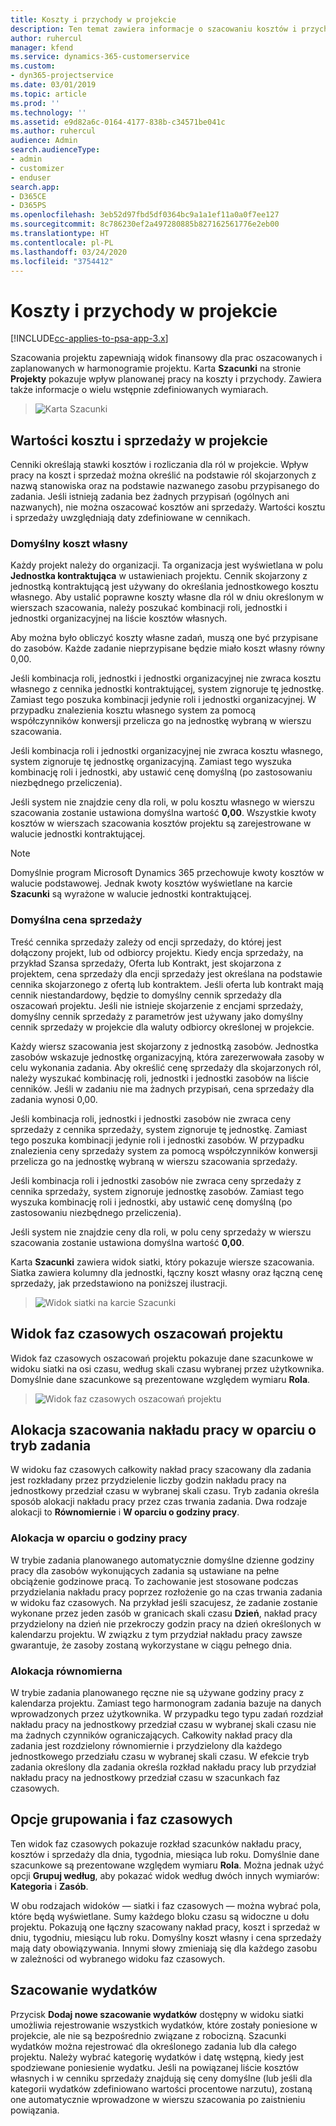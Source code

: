 ```yaml
---
title: Koszty i przychody w projekcie
description: Ten temat zawiera informacje o szacowaniu kosztów i przychodów w projekcie.
author: ruhercul
manager: kfend
ms.service: dynamics-365-customerservice
ms.custom:
- dyn365-projectservice
ms.date: 03/01/2019
ms.topic: article
ms.prod: ''
ms.technology: ''
ms.assetid: e9d82a6c-0164-4177-838b-c34571be041c
ms.author: ruhercul
audience: Admin
search.audienceType:
- admin
- customizer
- enduser
search.app:
- D365CE
- D365PS
ms.openlocfilehash: 3eb52d97fbd5df0364bc9a1a1ef11a0a0f7ee127
ms.sourcegitcommit: 8c786230ef2a497280885b827162561776e2eb00
ms.translationtype: HT
ms.contentlocale: pl-PL
ms.lasthandoff: 03/24/2020
ms.locfileid: "3754412"
---
```

# <a name="project-costs-and-revenue"></a>Koszty i przychody w projekcie

[!INCLUDE[cc-applies-to-psa-app-3.x](../includes/cc-applies-to-psa-app-3x.md)]

Szacowania projektu zapewniają widok finansowy dla prac oszacowanych i zaplanowanych w harmonogramie projektu. Karta **Szacunki** na stronie **Projekty** pokazuje wpływ planowanej pracy na koszty i przychody. Zawiera także informacje o wielu wstępnie zdefiniowanych wymiarach. 

> ![Karta Szacunki](media/project-5.png)

## <a name="cost-and-sales-values-of-the-project"></a>Wartości kosztu i sprzedaży w projekcie

Cenniki określają stawki kosztów i rozliczania dla ról w projekcie. Wpływ pracy na koszt i sprzedaż można określić na podstawie ról skojarzonych z nazwą stanowiska oraz na podstawie nazwanego zasobu przypisanego do zadania. Jeśli istnieją zadania bez żadnych przypisań (ogólnych ani nazwanych), nie można oszacować kosztów ani sprzedaży. Wartości kosztu i sprzedaży uwzględniają daty zdefiniowane w cennikach.

### <a name="default-cost-price"></a>Domyślny koszt własny  

Każdy projekt należy do organizacji. Ta organizacja jest wyświetlana w polu **Jednostka kontraktująca** w ustawieniach projektu. Cennik skojarzony z jednostką kontraktującą jest używany do określania jednostkowego kosztu własnego. Aby ustalić poprawne koszty własne dla ról w dniu określonym w wierszach szacowania, należy poszukać kombinacji roli, jednostki i jednostki organizacyjnej na liście kosztów własnych. 

Aby można było obliczyć koszty własne zadań, muszą one być przypisane do zasobów. Każde zadanie nieprzypisane będzie miało koszt własny równy 0,00.

Jeśli kombinacja roli, jednostki i jednostki organizacyjnej nie zwraca kosztu własnego z cennika jednostki kontraktującej, system zignoruje tę jednostkę. Zamiast tego poszuka kombinacji jedynie roli i jednostki organizacyjnej. W przypadku znalezienia kosztu własnego system za pomocą współczynników konwersji przelicza go na jednostkę wybraną w wierszu szacowania.

Jeśli kombinacja roli i jednostki organizacyjnej nie zwraca kosztu własnego, system zignoruje tę jednostkę organizacyjną. Zamiast tego wyszuka kombinację roli i jednostki, aby ustawić cenę domyślną (po zastosowaniu niezbędnego przeliczenia).

Jeśli system nie znajdzie ceny dla roli, w polu kosztu własnego w wierszu szacowania zostanie ustawiona domyślna wartość **0,00**. Wszystkie kwoty kosztów w wierszach szacowania kosztów projektu są zarejestrowane w walucie jednostki kontraktującej.

> [!NOTE]
> Domyślnie program Microsoft Dynamics 365 przechowuje kwoty kosztów w walucie podstawowej. Jednak kwoty kosztów wyświetlane na karcie **Szacunki** są wyrażone w walucie jednostki kontraktującej.  

### <a name="default-sales-price"></a>Domyślna cena sprzedaży 

Treść cennika sprzedaży zależy od encji sprzedaży, do której jest dołączony projekt, lub od odbiorcy projektu. Kiedy encja sprzedaży, na przykład Szansa sprzedaży, Oferta lub Kontrakt, jest skojarzona z projektem, cena sprzedaży dla encji sprzedaży jest określana na podstawie cennika skojarzonego z ofertą lub kontraktem. Jeśli oferta lub kontrakt mają cennik niestandardowy, będzie to domyślny cennik sprzedaży dla oszacowań projektu. Jeśli nie istnieje skojarzenie z encjami sprzedaży, domyślny cennik sprzedaży z parametrów jest używany jako domyślny cennik sprzedaży w projekcie dla waluty odbiorcy określonej w projekcie.

Każdy wiersz szacowania jest skojarzony z jednostką zasobów. Jednostka zasobów wskazuje jednostkę organizacyjną, która zarezerwowała zasoby w celu wykonania zadania. Aby określić cenę sprzedaży dla skojarzonych ról, należy wyszukać kombinację roli, jednostki i jednostki zasobów na liście cenników. Jeśli w zadaniu nie ma żadnych przypisań, cena sprzedaży dla zadania wynosi 0,00.

Jeśli kombinacja roli, jednostki i jednostki zasobów nie zwraca ceny sprzedaży z cennika sprzedaży, system zignoruje tę jednostkę. Zamiast tego poszuka kombinacji jedynie roli i jednostki zasobów. W przypadku znalezienia ceny sprzedaży system za pomocą współczynników konwersji przelicza go na jednostkę wybraną w wierszu szacowania sprzedaży. 

Jeśli kombinacja roli i jednostki zasobów nie zwraca ceny sprzedaży z cennika sprzedaży, system zignoruje jednostkę zasobów. Zamiast tego wyszuka kombinację roli i jednostki, aby ustawić cenę domyślną (po zastosowaniu niezbędnego przeliczenia).

Jeśli system nie znajdzie ceny dla roli, w polu ceny sprzedaży w wierszu szacowania zostanie ustawiona domyślna wartość **0,00**.

Karta **Szacunki** zawiera widok siatki, który pokazuje wiersze szacowania. Siatka zawiera kolumny dla jednostki, łączny koszt własny oraz łączną cenę sprzedaży, jak przedstawiono na poniższej ilustracji. 

> ![Widok siatki na karcie Szacunki](media/project-6.png)

## <a name="time-phased-view-of-project-estimates"></a>Widok faz czasowych oszacowań projektu

Widok faz czasowych oszacowań projektu pokazuje dane szacunkowe w widoku siatki na osi czasu, według skali czasu wybranej przez użytkownika. Domyślnie dane szacunkowe są prezentowane względem wymiaru **Rola**.

> ![Widok faz czasowych oszacowań projektu](media/project-7.png)

## <a name="allocating-estimated-effort-based-on-the-task-mode"></a>Alokacja szacowania nakładu pracy w oparciu o tryb zadania

W widoku faz czasowych całkowity nakład pracy szacowany dla zadania jest rozkładany przez przydzielenie liczby godzin nakładu pracy na jednostkowy przedział czasu w wybranej skali czasu. Tryb zadania określa sposób alokacji nakładu pracy przez czas trwania zadania. Dwa rodzaje alokacji to **Równomiernie** i **W oparciu o godziny pracy**.

### <a name="work-hours-based-allocation"></a>Alokacja w oparciu o godziny pracy
 
W trybie zadania planowanego automatycznie domyślne dzienne godziny pracy dla zasobów wykonujących zadania są ustawiane na pełne obciążenie godzinowe pracą. To zachowanie jest stosowane podczas przydzielania nakładu pracy poprzez rozłożenie go na czas trwania zadania w widoku faz czasowych. Na przykład jeśli szacujesz, że zadanie zostanie wykonane przez jeden zasób w granicach skali czasu **Dzień**, nakład pracy przydzielony na dzień nie przekroczy godzin pracy na dzień określonych w kalendarzu projektu. W związku z tym przydział nakładu pracy zawsze gwarantuje, że zasoby zostaną wykorzystane w ciągu pełnego dnia.

### <a name="even-allocation"></a>Alokacja równomierna

W trybie zadania planowanego ręczne nie są używane godziny pracy z kalendarza projektu. Zamiast tego harmonogram zadania bazuje na danych wprowadzonych przez użytkownika. W przypadku tego typu zadań rozdział nakładu pracy na jednostkowy przedział czasu w wybranej skali czasu nie ma żadnych czynników ograniczających. Całkowity nakład pracy dla zadania jest rozdzielony równomiernie i przydzielony dla każdego jednostkowego przedziału czasu w wybranej skali czasu. W efekcie tryb zadania określony dla zadania określa rozkład nakładu pracy lub przydział nakładu pracy na jednostkowy przedział czasu w szacunkach faz czasowych.

## <a name="grouping-and-time-phasing-options"></a>Opcje grupowania i faz czasowych

Ten widok faz czasowych pokazuje rozkład szacunków nakładu pracy, kosztów i sprzedaży dla dnia, tygodnia, miesiąca lub roku. Domyślnie dane szacunkowe są prezentowane względem wymiaru **Rola**. Można jednak użyć opcji **Grupuj według**, aby pokazać widok według dwóch innych wymiarów: **Kategoria** i **Zasób**.

W obu rodzajach widoków — siatki i faz czasowych — można wybrać pola, które będą wyświetlane. Sumy każdego bloku czasu są widoczne u dołu projektu. Pokazują one łączny szacowany nakład pracy, koszt i sprzedaż w dniu, tygodniu, miesiącu lub roku. Domyślny koszt własny i cena sprzedaży mają daty obowiązywania. Innymi słowy zmieniają się dla każdego zasobu w zależności od wybranego widoku faz czasowych.

## <a name="expense-estimates"></a>Szacowanie wydatków

Przycisk **Dodaj nowe szacowanie wydatków** dostępny w widoku siatki umożliwia rejestrowanie wszystkich wydatków, które zostały poniesione w projekcie, ale nie są bezpośrednio związane z robocizną. Szacunki wydatków można rejestrować dla określonego zadania lub dla całego projektu. Należy wybrać kategorię wydatków i datę wstępną, kiedy jest spodziewane poniesienie wydatku. Jeśli na powiązanej liście kosztów własnych i w cenniku sprzedaży znajdują się ceny domyślne (lub jeśli dla kategorii wydatków zdefiniowano wartości procentowe narzutu), zostaną one automatycznie wprowadzone w wierszu szacowania po zaistnieniu powiązania.

